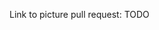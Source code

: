 <!--
Thank you for your contribution!

If you are adding support for a new device, please also submit a picture for the documentation.
Tutorial: https://www.zigbee2mqtt.io/advanced/support-new-devices/01_support_new_devices.html#_5-add-device-picture-to-zigbee2mqttio-documentation 
The line below can be removed if you are NOT adding support for a new device.
-->
Link to picture pull request: TODO
